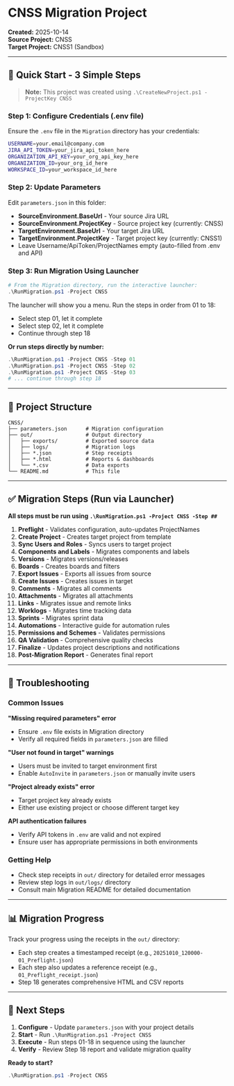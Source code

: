 # CNSS Migration Project

**Created:** 2025-10-14  
**Source Project:** CNSS  
**Target Project:** CNSS1 (Sandbox)

---

## 🎯 Quick Start - 3 Simple Steps

> **Note:** This project was created using `.\CreateNewProject.ps1 -ProjectKey CNSS`

### Step 1: Configure Credentials (.env file)

Ensure the `.env` file in the `Migration` directory has your credentials:

```bash
USERNAME=your.email@company.com
JIRA_API_TOKEN=your_jira_api_token_here
ORGANIZATION_API_KEY=your_org_api_key_here
ORGANIZATION_ID=your_org_id_here
WORKSPACE_ID=your_workspace_id_here
```

### Step 2: Update Parameters

Edit `parameters.json` in this folder:
- **SourceEnvironment.BaseUrl** - Your source Jira URL
- **SourceEnvironment.ProjectKey** - Source project key (currently: CNSS)
- **TargetEnvironment.BaseUrl** - Your target Jira URL
- **TargetEnvironment.ProjectKey** - Target project key (currently: CNSS1)
- Leave Username/ApiToken/ProjectNames empty (auto-filled from .env and API)

### Step 3: Run Migration Using Launcher

```powershell
# From the Migration directory, run the interactive launcher:
.\RunMigration.ps1 -Project CNSS
```

The launcher will show you a menu. Run the steps in order from 01 to 18:
- Select step 01, let it complete
- Select step 02, let it complete
- Continue through step 18

**Or run steps directly by number:**

```powershell
.\RunMigration.ps1 -Project CNSS -Step 01
.\RunMigration.ps1 -Project CNSS -Step 02
.\RunMigration.ps1 -Project CNSS -Step 03
# ... continue through step 18
```

---

## 📂 Project Structure

```
CNSS/
├── parameters.json      # Migration configuration
├── out/                 # Output directory
│   ├── exports/         # Exported source data
│   ├── logs/            # Migration logs
│   ├── *.json           # Step receipts
│   ├── *.html           # Reports & dashboards
│   └── *.csv            # Data exports
└── README.md            # This file
```

---

## ✅ Migration Steps (Run via Launcher)

**All steps must be run using `.\RunMigration.ps1 -Project CNSS -Step ##`**

1. **Preflight** - Validates configuration, auto-updates ProjectNames
2. **Create Project** - Creates target project from template
3. **Sync Users and Roles** - Syncs users to target project
4. **Components and Labels** - Migrates components and labels
5. **Versions** - Migrates versions/releases
6. **Boards** - Creates boards and filters
7. **Export Issues** - Exports all issues from source
8. **Create Issues** - Creates issues in target
9. **Comments** - Migrates all comments
10. **Attachments** - Migrates all attachments
11. **Links** - Migrates issue and remote links
12. **Worklogs** - Migrates time tracking data
13. **Sprints** - Migrates sprint data
14. **Automations** - Interactive guide for automation rules
15. **Permissions and Schemes** - Validates permissions
16. **QA Validation** - Comprehensive quality checks
17. **Finalize** - Updates project descriptions and notifications
18. **Post-Migration Report** - Generates final report

---

## 🔧 Troubleshooting

### Common Issues

**"Missing required parameters" error**
- Ensure `.env` file exists in Migration directory
- Verify all required fields in `parameters.json` are filled

**"User not found in target" warnings**
- Users must be invited to target environment first
- Enable `AutoInvite` in `parameters.json` or manually invite users

**"Project already exists" error**
- Target project key already exists
- Either use existing project or choose different target key

**API authentication failures**
- Verify API tokens in `.env` are valid and not expired
- Ensure user has appropriate permissions in both environments

### Getting Help

- Check step receipts in `out/` directory for detailed error messages
- Review step logs in `out/logs/` directory
- Consult main Migration README for detailed documentation

---

## 📊 Migration Progress

Track your progress using the receipts in the `out/` directory:
- Each step creates a timestamped receipt (e.g., `20251010_120000-01_Preflight.json`)
- Each step also updates a reference receipt (e.g., `01_Preflight_receipt.json`)
- Step 18 generates comprehensive HTML and CSV reports

---

## 🎯 Next Steps

1. **Configure** - Update `parameters.json` with your project details
2. **Start** - Run `.\RunMigration.ps1 -Project CNSS`
3. **Execute** - Run steps 01-18 in sequence using the launcher
4. **Verify** - Review Step 18 report and validate migration quality

**Ready to start?**
```powershell
.\RunMigration.ps1 -Project CNSS
```


